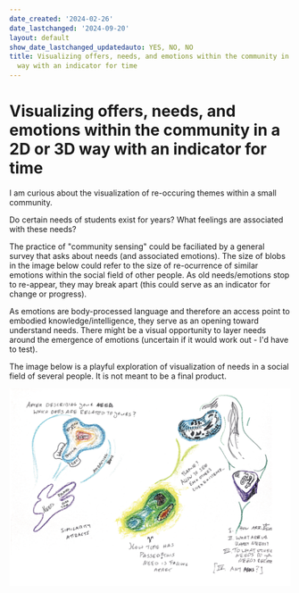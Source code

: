 ```yaml
---
date_created: '2024-02-26'
date_lastchanged: '2024-09-20'
layout: default
show_date_lastchanged_updatedauto: YES, NO, NO
title: Visualizing offers, needs, and emotions within the community in a 2D or 3D
  way with an indicator for time
---
```

# Visualizing offers, needs, and emotions within the community in a 2D or 3D way with an indicator for time 
I am curious about the visualization of re-occuring themes within a small community. 

Do certain needs of students exist for years? What feelings are associated with these needs? 

The practice of "community sensing" could be faciliated by a general survey that asks about needs (and associated emotions). The size of blobs in the image below could refer to the size of re-ocurrence of similar emotions within the social field of other people. As old needs/emotions stop to re-appear, they may break apart (this could serve as an indicator for change or progress).

As emotions are body-processed language and therefore an access point to embodied knowledge/intelligence, they serve as an opening toward understand needs. There might be a visual opportunity to layer needs around the emergence of emotions (uncertain if it would work out - I'd have to test).

The image below is a playful exploration of visualization of needs in a social field of several people. It is not meant to be a final product. 

![](media/cleanshot_2024-02-25-at-16-36-52@2x.png)
